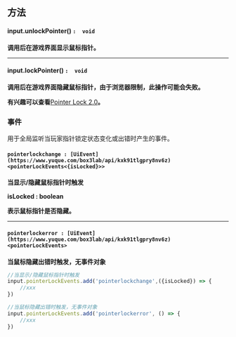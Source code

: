 
## **方法**

#### input.unlockPointer() `:  void`
**调用后在游戏界面显示鼠标指针。**

---


#### input.lockPointer() `:  void`
**调用后在游戏界面隐藏鼠标指针，由于浏览器限制，此操作可能会失败。**

**有兴趣可以查看**[Pointer Lock 2.0](https://w3c.github.io/pointerlock/#dom-element-requestpointerlock)**。**


### 事件
用于全局监听当玩家指针锁定状态变化或出错时产生的事件。

#### `pointerlockchange : [UiEvent](https://www.yuque.com/box3lab/api/kxk91tlgpry8nv6z)<pointerLockEvents<{isLocked}>>`
**当显示/隐藏鼠标指针时触发**

**isLocked <font id="Type">: boolean</font>**

**表示鼠标指针是否隐藏。**

---


#### `pointerlockerror : [UiEvent](https://www.yuque.com/box3lab/api/kxk91tlgpry8nv6z)<pointerLockEvents>`
**当鼠标隐藏出错时触发，无事件对象**
```javascript
//当显示/隐藏鼠标指针时触发
input.pointerLockEvents.add('pointerlockchange',({isLocked}) => {
    //xxx
})

//当鼠标隐藏出错时触发，无事件对象
input.pointerLockEvents.add('pointerlockerror', () => {
    //xxx
})
```

